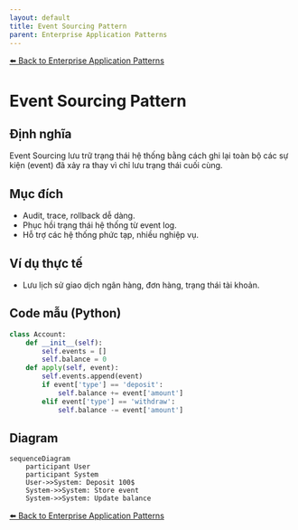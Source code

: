 ```yaml
---
layout: default
title: Event Sourcing Pattern
parent: Enterprise Application Patterns
---
```


[⬅️ Back to Enterprise Application Patterns](/system-design-pattern/enterprise)

# Event Sourcing Pattern

## Định nghĩa
Event Sourcing lưu trữ trạng thái hệ thống bằng cách ghi lại toàn bộ các sự kiện (event) đã xảy ra thay vì chỉ lưu trạng thái cuối cùng.

## Mục đích
- Audit, trace, rollback dễ dàng.
- Phục hồi trạng thái hệ thống từ event log.
- Hỗ trợ các hệ thống phức tạp, nhiều nghiệp vụ.

## Ví dụ thực tế
- Lưu lịch sử giao dịch ngân hàng, đơn hàng, trạng thái tài khoản.

## Code mẫu (Python)
```python
class Account:
    def __init__(self):
        self.events = []
        self.balance = 0
    def apply(self, event):
        self.events.append(event)
        if event['type'] == 'deposit':
            self.balance += event['amount']
        elif event['type'] == 'withdraw':
            self.balance -= event['amount']
```

## Diagram
```mermaid
sequenceDiagram
    participant User
    participant System
    User->>System: Deposit 100$
    System->>System: Store event
    System->>System: Update balance
```

[⬅️ Back to Enterprise Application Patterns](/system-design-pattern/enterprise) 